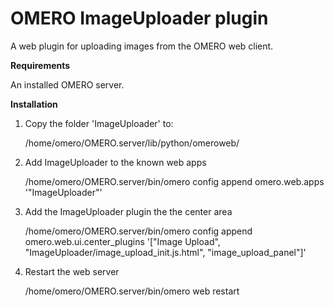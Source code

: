 # OMERO ImageUploader plugin
A web plugin for uploading images from the OMERO web client.

**Requirements**

An installed OMERO server.

**Installation**

1.	Copy the folder 'ImageUploader' to:

    /home/omero/OMERO.server/lib/python/omeroweb/

2.	Add ImageUploader to the known web apps

    /home/omero/OMERO.server/bin/omero config append omero.web.apps '"ImageUploader"'

3.	Add the ImageUploader plugin the the center area

    /home/omero/OMERO.server/bin/omero config append omero.web.ui.center_plugins '["Image Upload", "ImageUploader/image_upload_init.js.html", "image_upload_panel"]'

4.  Restart the web server

    /home/omero/OMERO.server/bin/omero web restart
